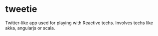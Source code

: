 tweetie
=======

Twitter-like app used for playing with Reactive techs. Involves techs like akka, angularjs or scala.
